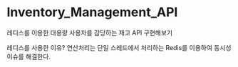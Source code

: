 # Inventory_Management_API
레디스를 이용한 대용량 사용자를 감당하는 재고 API 구현해보기

레디스를 사용한 이유?
연산처리는 단일 스레드에서 처리하는 Redis를 이용하여 동시성 이슈를 해결한다.
